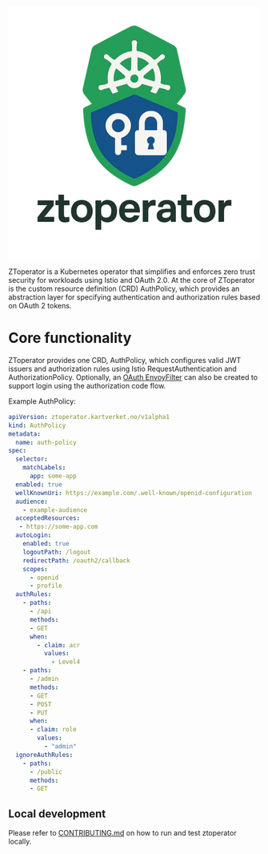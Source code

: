 <p>
  <img src="ztoperator_logo.png" alt="Architecture Diagram" width="600"/>
</p>

ZToperator is a Kubernetes operator that simplifies and enforces zero trust security for workloads using Istio and OAuth 2.0. 
At the core of ZToperator is the custom resource definition (CRD) AuthPolicy, which provides an abstraction layer for specifying authentication and authorization rules based on OAuth 2 tokens.


# Core functionality
ZToperator provides one CRD, AuthPolicy, which configures valid JWT issuers and authorization rules using Istio RequestAuthentication and AuthorizationPolicy.
Optionally, an [OAuth EnvoyFilter](https://www.envoyproxy.io/docs/envoy/latest/configuration/http/http_filters/oauth2_filter) 
can also be created to support login using the authorization code flow. 

Example AuthPolicy:
```yaml
apiVersion: ztoperator.kartverket.no/v1alpha1
kind: AuthPolicy
metadata:
  name: auth-policy
spec:
  selector:
    matchLabels:
      app: some-app
  enabled: true
  wellKnownUri: https://example.com/.well-known/openid-configuration
  audience:
    - example-audience
  acceptedResources:
   - https://some-app.com
  autoLogin:
    enabled: true
    logoutPath: /logout
    redirectPath: /oauth2/callback
    scopes:
      - openid
      - profile
  authRules:
    - paths:
      - /api
      methods:
      - GET
      when:
        - claim: acr
          values:
            - Level4
    - paths:
      - /admin
      methods:
      - GET
      - POST
      - PUT
      when:
      - claim: role
        values:
          - "admin"
  ignoreAuthRules:
    - paths:
      - /public
      methods:
      - GET
```

## Local development
Please refer to [CONTRIBUTING.md](CONTRIBUTING.md) on how to run and test ztoperator locally.